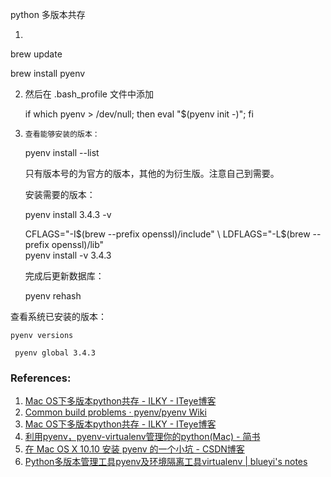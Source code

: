 python 多版本共存

1. 

brew update 

brew install pyenv


2. 然后在 .bash_profile 文件中添加

    if which pyenv > /dev/null; then eval "$(pyenv init -)"; fi


3.     查看能够安装的版本： 

    pyenv install --list 

    只有版本号的为官方的版本，其他的为衍生版。注意自己到需要。 


    安装需要的版本： 

    pyenv install 3.4.3 -v 

    CFLAGS="-I$(brew --prefix openssl)/include" \
    LDFLAGS="-L$(brew --prefix openssl)/lib" \
    pyenv install -v 3.4.3

    完成后更新数据库： 

    pyenv rehash 

  查看系统已安装的版本： 

    pyenv versions 

     pyenv global 3.4.3 

### References:
1. [Mac OS下多版本python共存 - ILKY - ITeye博客](http://lovekaiyuan.iteye.com/blog/2214417)
2. [Common build problems · pyenv/pyenv Wiki](https://github.com/pyenv/pyenv/wiki/Common-build-problems)
3. [Mac OS下多版本python共存 - ILKY - ITeye博客](http://lovekaiyuan.iteye.com/blog/2214417)
4. [利用pyenv，pyenv-virtualenv管理你的python(Mac) - 简书](http://www.jianshu.com/p/70a603058f7b)
5. [在 Mac OS X 10.10 安装 pyenv 的一个小坑 - CSDN博客](http://blog.csdn.net/gzlaiyonghao/article/details/46343913)
6. [Python多版本管理工具pyenv及环境隔离工具virtualenv | blueyi's notes](http://notes.maxwi.com/2017/03/06/python-pyenv-virtualenv/)